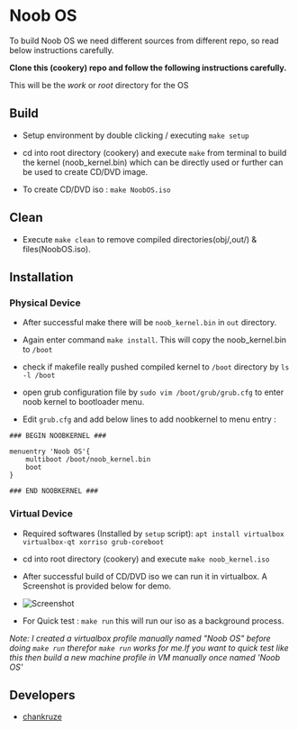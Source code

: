 # Noob OS

To build Noob OS we need different sources from different repo, so read below instructions carefully.

**Clone this (cookery) repo and follow the following instructions carefully.**

This will be the _work_ or _root_ directory for the OS

## Build

- Setup environment by double clicking / executing `make setup`

- cd into root directory (cookery) and execute `make` from terminal to build the kernel (noob_kernel.bin) which can be directly used or further can be used to create CD/DVD image.

- To create CD/DVD iso : `make NoobOS.iso`

## Clean

- Execute `make clean` to remove compiled directories(obj/,out/) & files(NoobOS.iso).

## Installation

### Physical Device

- After successful make there will be `noob_kernel.bin` in `out` directory.

- Again enter command `make install`. This will copy the noob_kernel.bin to `/boot`

- check if makefile really pushed compiled kernel to `/boot` directory by `ls -l /boot`

- open grub configuration file by `sudo vim /boot/grub/grub.cfg` to enter noob kernel to bootloader menu.

- Edit `grub.cfg` and add  below lines to add noobkernel to menu entry :

```
### BEGIN NOOBKERNEL ###

menuentry 'Noob OS'{
	multiboot /boot/noob_kernel.bin
	boot
}

### END NOOBKERNEL ###
```

### Virtual Device

- Required softwares (Installed by `setup` script): `apt install virtualbox virtualbox-qt xorriso grub-coreboot`

- cd into root directory (cookery) and execute `make noob_kernel.iso`

- After successful build of CD/DVD iso we can run it in virtualbox. A Screenshot is provided below for demo.

- ![Screenshot](https://image.ibb.co/k4o2eU/Screenshot_from_2018_10_10_17_38_24.png)


- For Quick test : `make run` this will run our iso as a background process.

_Note: I created a virtualbox profile manually named "Noob OS" before doing `make run` therefor `make run` works for me.If you want to quick test like this then build a new machine profile in VM manually once named 'Noob OS'_

## Developers

- [chankruze](https://github.com/chankruze)
